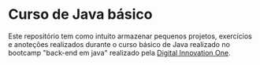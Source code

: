 # Curso de Java básico
Este repositório tem como intuito armazenar pequenos projetos, exercícios e anoteções realizados durante o curso básico de Java realizado no bootcamp "back-end em java" realizado pela [Digital Innovation One](https://web.dio.me/home).
